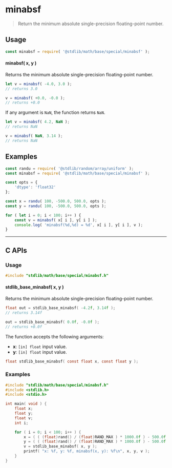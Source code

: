 <!--

@license Apache-2.0

Copyright (c) 2024 The Stdlib Authors.

Licensed under the Apache License, Version 2.0 (the "License");
you may not use this file except in compliance with the License.
You may obtain a copy of the License at

   http://www.apache.org/licenses/LICENSE-2.0

Unless required by applicable law or agreed to in writing, software
distributed under the License is distributed on an "AS IS" BASIS,
WITHOUT WARRANTIES OR CONDITIONS OF ANY KIND, either express or implied.
See the License for the specific language governing permissions and
limitations under the License.

-->

# minabsf

> Return the minimum absolute single-precision floating-point number.

<!-- Section to include introductory text. Make sure to keep an empty line after the intro `section` element and another before the `/section` close. -->

<section class="intro">

</section>

<!-- /.intro -->

<!-- Package usage documentation. -->

<section class="usage">

## Usage

```javascript
const minabsf = require( '@stdlib/math/base/special/minabsf' );
```

#### minabsf( x, y )

Returns the minimum absolute single-precision floating-point number.

```javascript
let v = minabsf( -4.0, 3.0 );
// returns 3.0

v = minabsf( +0.0, -0.0 );
// returns +0.0
```

If any argument is `NaN`, the function returns `NaN`.

```javascript
let v = minabsf( 4.2, NaN );
// returns NaN

v = minabsf( NaN, 3.14 );
// returns NaN
```

</section>

<!-- /.usage -->

<!-- Package usage notes. Make sure to keep an empty line after the `section` element and another before the `/section` close. -->

<section class="notes">

</section>

<!-- /.notes -->

<!-- Package usage examples. -->

<section class="examples">

## Examples

<!-- eslint no-undef: "error" -->

```javascript
const randu = require( '@stdlib/random/array/uniform' );
const minabsf = require( '@stdlib/math/base/special/minabsf' );

const opts = {
    'dtype': 'float32'
};

const x = randu( 100, -500.0, 500.0, opts );
const y = randu( 100, -500.0, 500.0, opts );

for ( let i = 0; i < 100; i++ ) {
    const v = minabsf( x[ i ], y[ i ] );
    console.log( 'minabsf(%d,%d) = %d', x[ i ], y[ i ], v );
}
```

</section>

<!-- /.examples -->

<!-- C interface documentation. -->

* * *

<section class="c">

## C APIs

<!-- Section to include introductory text. Make sure to keep an empty line after the intro `section` element and another before the `/section` close. -->

<section class="intro">

</section>

<!-- /.intro -->

<!-- C usage documentation. -->

<section class="usage">

### Usage

```c
#include "stdlib/math/base/special/minabsf.h"
```

#### stdlib_base_minabsf( x, y )

Returns the minimum absolute single-precision floating-point number.

```c
float out = stdlib_base_minabsf( -4.2f, 3.14f );
// returns 3.14f

out = stdlib_base_minabsf( 0.0f, -0.0f );
// returns +0.0f
```

The function accepts the following arguments:

-   **x**: `[in] float` input value.
-   **y**: `[in] float` input value.

```c
float stdlib_base_minabsf( const float x, const float y );
```

</section>

<!-- /.usage -->

<!-- C API usage notes. Make sure to keep an empty line after the `section` element and another before the `/section` close. -->

<section class="notes">

</section>

<!-- /.notes -->

<!-- C API usage examples. -->

<section class="examples">

### Examples

```c
#include "stdlib/math/base/special/minabsf.h"
#include <stdlib.h>
#include <stdio.h>

int main( void ) {
    float x;
    float y;
    float v;
    int i;

    for ( i = 0; i < 100; i++ ) {
        x = ( ( (float)rand() / (float)RAND_MAX ) * 1000.0f ) - 500.0f;
        y = ( ( (float)rand() / (float)RAND_MAX ) * 1000.0f ) - 500.0f;
        v = stdlib_base_minabsf( x, y );
        printf( "x: %f, y: %f, minabsf(x, y): %f\n", x, y, v );
    }
}
```

</section>

<!-- /.examples -->

</section>

<!-- /.c -->

<!-- Section to include cited references. If references are included, add a horizontal rule *before* the section. Make sure to keep an empty line after the `section` element and another before the `/section` close. -->

<section class="references">

</section>

<!-- /.references -->

<!-- Section for related `stdlib` packages. Do not manually edit this section, as it is automatically populated. -->

<section class="related">

</section>

<!-- /.related -->

<!-- Section for all links. Make sure to keep an empty line after the `section` element and another before the `/section` close. -->

<section class="links">

<!-- <related-links> -->

<!-- </related-links> -->

</section>

<!-- /.links -->
